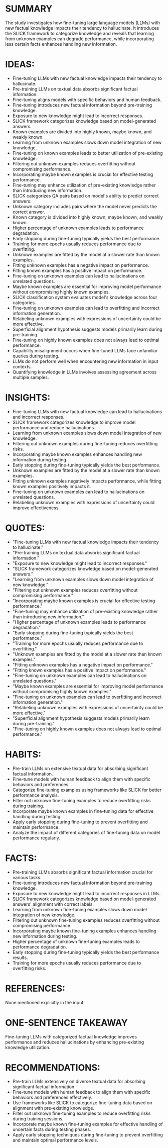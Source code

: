 # SUMMARY
The study investigates how fine-tuning large language models (LLMs) with new factual knowledge impacts their tendency to hallucinate. It introduces the SLICK framework to categorize knowledge and reveals that learning from unknown examples can degrade performance, while incorporating less certain facts enhances handling new information.

# IDEAS:
- Fine-tuning LLMs with new factual knowledge impacts their tendency to hallucinate.
- Pre-training LLMs on textual data absorbs significant factual information.
- Fine-tuning aligns models with specific behaviors and human feedback.
- Fine-tuning introduces new factual information beyond pre-training knowledge.
- Exposure to new knowledge might lead to incorrect responses.
- SLICK framework categorizes knowledge based on model-generated answers.
- Known examples are divided into highly known, maybe known, and weakly known.
- Learning from unknown examples slows down model integration of new knowledge.
- Fine-tuning on known examples leads to better utilization of pre-existing knowledge.
- Filtering out unknown examples reduces overfitting without compromising performance.
- Incorporating maybe known examples is crucial for effective testing performance.
- Fine-tuning may enhance utilization of pre-existing knowledge rather than introducing new information.
- SLICK categorizes QA pairs based on model's ability to predict correct answers.
- Unknown category includes pairs where the model never predicts the correct answer.
- Known category is divided into highly known, maybe known, and weakly known.
- Higher percentage of unknown examples leads to performance degradation.
- Early stopping during fine-tuning typically yields the best performance.
- Training for more epochs usually reduces performance due to overfitting.
- Unknown examples are fitted by the model at a slower rate than known examples.
- Fitting unknown examples has a negative impact on performance.
- Fitting known examples has a positive impact on performance.
- Fine-tuning on unknown examples can lead to hallucinations on unrelated questions.
- Maybe known examples are essential for improving model performance without compromising highly known examples.
- SLICK classification system evaluates model's knowledge across four categories.
- Fine-tuning on unknown examples can lead to overfitting and incorrect information generation.
- Relabeling unknown examples with expressions of uncertainty could be more effective.
- Superficial alignment hypothesis suggests models primarily learn during pre-training.
- Fine-tuning on highly known examples does not always lead to optimal performance.
- Capability misalignment occurs when fine-tuned LLMs face unfamiliar queries during testing.
- LLMs do not perform well when encountering new information in input contexts.
- Quantifying knowledge in LLMs involves assessing agreement across multiple samples.

# INSIGHTS:
- Fine-tuning LLMs with new factual knowledge can lead to hallucinations and incorrect responses.
- SLICK framework categorizes knowledge to improve model performance and reduce hallucinations.
- Learning from unknown examples slows down model integration of new knowledge.
- Filtering out unknown examples during fine-tuning reduces overfitting risks.
- Incorporating maybe known examples enhances handling new information during testing.
- Early stopping during fine-tuning typically yields the best performance.
- Unknown examples are fitted by the model at a slower rate than known examples.
- Fitting unknown examples negatively impacts performance, while fitting known examples positively impacts it.
- Fine-tuning on unknown examples can lead to hallucinations on unrelated questions.
- Relabeling unknown examples with expressions of uncertainty could improve effectiveness.

# QUOTES:
- "Fine-tuning LLMs with new factual knowledge impacts their tendency to hallucinate."
- "Pre-training LLMs on textual data absorbs significant factual information."
- "Exposure to new knowledge might lead to incorrect responses."
- "SLICK framework categorizes knowledge based on model-generated answers."
- "Learning from unknown examples slows down model integration of new knowledge."
- "Filtering out unknown examples reduces overfitting without compromising performance."
- "Incorporating maybe known examples is crucial for effective testing performance."
- "Fine-tuning may enhance utilization of pre-existing knowledge rather than introducing new information."
- "Higher percentage of unknown examples leads to performance degradation."
- "Early stopping during fine-tuning typically yields the best performance."
- "Training for more epochs usually reduces performance due to overfitting."
- "Unknown examples are fitted by the model at a slower rate than known examples."
- "Fitting unknown examples has a negative impact on performance."
- "Fitting known examples has a positive impact on performance."
- "Fine-tuning on unknown examples can lead to hallucinations on unrelated questions."
- "Maybe known examples are essential for improving model performance without compromising highly known examples."
- "Fine-tuning on unknown examples can lead to overfitting and incorrect information generation."
- "Relabeling unknown examples with expressions of uncertainty could be more effective."
- "Superficial alignment hypothesis suggests models primarily learn during pre-training."
- "Fine-tuning on highly known examples does not always lead to optimal performance."

# HABITS:
- Pre-train LLMs on extensive textual data for absorbing significant factual information.
- Fine-tune models with human feedback to align them with specific behaviors and preferences.
- Categorize fine-tuning examples using frameworks like SLICK for better performance analysis.
- Filter out unknown fine-tuning examples to reduce overfitting risks during training.
- Incorporate maybe known examples in fine-tuning data for effective handling during testing.
- Apply early stopping during fine-tuning to prevent overfitting and maintain performance.
- Analyze the impact of different categories of fine-tuning data on model performance regularly.

# FACTS:
- Pre-training LLMs absorbs significant factual information crucial for various tasks.
- Fine-tuning introduces new factual information beyond pre-training knowledge.
- Exposure to new knowledge might lead to incorrect responses in LLMs.
- SLICK framework categorizes knowledge based on model-generated answers' alignment with correct labels.
- Learning from unknown fine-tuning examples slows down model integration of new knowledge.
- Filtering out unknown fine-tuning examples reduces overfitting without compromising performance.
- Incorporating maybe known fine-tuning examples enhances handling new information during testing.
- Higher percentage of unknown fine-tuning examples leads to performance degradation.
- Early stopping during fine-tuning typically yields the best performance results.
- Training for more epochs usually reduces performance due to overfitting risks.

# REFERENCES:
None mentioned explicitly in the input.

# ONE-SENTENCE TAKEAWAY
Fine-tuning LLMs with categorized factual knowledge improves performance and reduces hallucinations by enhancing pre-existing knowledge utilization.

# RECOMMENDATIONS:
- Pre-train LLMs extensively on diverse textual data for absorbing significant factual information.
- Fine-tune models with human feedback to align them with specific behaviors and preferences effectively.
- Use frameworks like SLICK to categorize fine-tuning data based on alignment with pre-existing knowledge.
- Filter out unknown fine-tuning examples to reduce overfitting risks during training sessions.
- Incorporate maybe known fine-tuning examples for effective handling of uncertain facts during testing phases.
- Apply early stopping techniques during fine-tuning to prevent overfitting and maintain optimal performance levels.